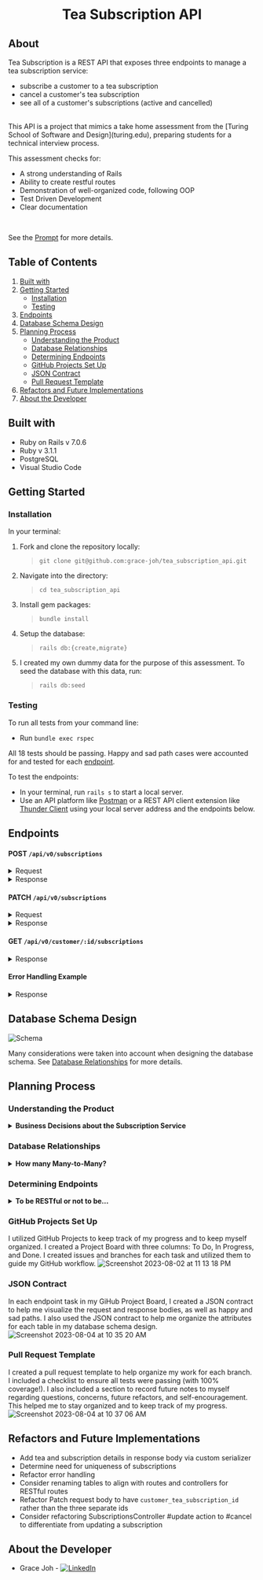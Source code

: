 <!-- insert image ![]() -->
<h1 align="center">Tea Subscription API</h1>

## About

Tea Subscription is a REST API that exposes three endpoints to manage a tea subscription service:
* subscribe a customer to a tea subscription
* cancel a customer's tea subscription
* see all of a customer's subscriptions (active and cancelled)

</br>
This API is a project that mimics a take home assessment from the [Turing School of Software and Design](turing.edu), preparing students for a technical interview process. 

This assessment checks for:
* A strong understanding of Rails
* Ability to create restful routes
* Demonstration of well-organized code, following OOP
* Test Driven Development
* Clear documentation

</br>

See the [Prompt](https://mod4.turing.edu/projects/take_home/take_home_be) for more details.

## Table of Contents

1. [Built with](#built-with)
1. [Getting Started](#getting-started)
    * [Installation](#installation)
    * [Testing](#testing)
1. [Endpoints](#endpoints)
1. [Database Schema Design](#database-schema-design)
1. [Planning Process](#planning-process)
    * [Understanding the Product](#understanding-the-product)
    * [Database Relationships](#database-relationships)
    * [Determining Endpoints](#determining-endpoints)
    * [GitHub Projects Set Up](#github-projects-set-up)
    * [JSON Contract](#json-contract)
    * [Pull Request Template](#pull-request-template)
1. [Refactors and Future Implementations](#refactors-and-future-implementations)
1. [About the Developer](#about-the-developer)

## Built with

* Ruby on Rails v 7.0.6
* Ruby v 3.1.1
* PostgreSQL
* Visual Studio Code

## Getting Started

### Installation

In your terminal:
1. Fork and clone the repository locally: 
    > `git clone git@github.com:grace-joh/tea_subscription_api.git`
1. Navigate into the directory:
    > `cd tea_subscription_api`
1. Install gem packages: 
    > `bundle install`
1. Setup the database:
    > `rails db:{create,migrate}`
1. I created my own dummy data for the purpose of this assessment. To seed the database with this data, run:
    > `rails db:seed`

### Testing

To run all tests from your command line:
* Run `bundle exec rspec`

All 18 tests should be passing. Happy and sad path cases were accounted for and tested for each [endpoint](##endpoints).

To test the endpoints:
* In your terminal, run `rails s` to start a local server.
* Use an API platform like [Postman](https://app.getpostman.com/run-collection/26085409-1cb627ef-d500-4f6f-b849-9b655205c7ed?action=collection%2Ffork&collection-url=entityId%3D26085409-1cb627ef-d500-4f6f-b849-9b655205c7ed%26entityType%3Dcollection%26workspaceId%3Df402ed1d-531c-4451-ad21-b6367689bff9) or a REST API client extension like [Thunder Client](https://www.thunderclient.io/) using your local server address and the endpoints below.

## Endpoints
#### POST `/api/v0/subscriptions`
  <details><summary>Request</summary>

  ```json
    {
      "customer_id": "1",
      "tea_id": "1",
      "subscription_id": "1"
    }
  ```
  </details>
  <details><summary>Response</summary>

  Status 200 OK
  ```json
    {
      "data": {
        "type": "customer_tea_subscription",
        "id": "1",
        "attributes": {
          "customer_id": 1,
          "tea_id": 1,
          "subscription_id": 1,
          "status": "active"
        }
      }
    }
  ```
  </details>

  #### PATCH `/api/v0/subscriptions`
  <details><summary>Request</summary>

  ```json
    {
      "customer_id": "1",
      "tea_id": "1",
      "subscription_id": "1"
    }
  ```
  </details>
  <details><summary>Response</summary>
  
  Status 200 OK

  ```json
    {
      "data": {
        "type": "customer_tea_subscription",
        "id": "1",
        "attributes": {
          "customer_id": 1,
          "tea_id": 1,
          "subscription_id": 1,
          "status": "cancelled"
        }
      }
    }
  ```
  </details>
  
  #### GET `/api/v0/customer/:id/subscriptions`
  <details><summary>Response</summary>
  
  Status 200 OK

  ```json
    {
      "data": {
        "type": "customer",
        "id": 1,
        "attributes": {
          "first_name": "1",
          "last_name": "1",
          "email": "1",
          "street_address": "active",
          "city": "1",
          "state": "1",
          "zip": "1"
          "customer_tea_subscriptions": [
            {
                "id":  1,
                "customer_id": 1,
                "tea_id": 1,
                "subscription_id": 1,
                "status": "active" 
            },
            {
                "id":  2,
                "customer_id": 1,
                "tea_id": 2,
                "subscription_id": 2,
                "status": "cancelled" 
            },
            ... 
          ]
        }
      }
    }
  ```
  </details>

  #### Error Handling Example
  <details><summary>Response</summary>
  Status 404 Not Found

  ```json
    {
      "errors": [
        {
          "status": "404",
          "title":  "Customer not found",
          "detail": "The customer with id -1 does not exist."
        }
      ]
    }
  ```
  </details>


## Database Schema Design
![Schema](https://github.com/grace-joh/tea_subscription_api/assets/105441393/ddd2010e-173d-4674-a751-c00b2c52ad06)

Many considerations were taken into account when designing the database schema. See [Database Relationships](#database-relationships) for more details.

## Planning Process

### Understanding the Product

<details>
  <summary style="font-weight: 700;"> Business Decisions about the Subscription Service</summary>
  Before building my database and API endpoints, I took several factors of a tea subscription service into consideration. I had many initial questions:

  - What kind of subscriptions do the business provide?
    - Is it a single tea, a set of multiple teas, or different teas every delivery? And the amount of tea? 
    - Is there a variety of options for subscription by frequency (how often tea is delivered) or by plan length (every month for __ number of months)?
    - Is price determined by tea or by subscription frequency?
  - Are tea subscriptions set by the business or will users be able to customize their subscription?
  
  I considered the above from a business perspective, but ultimately decided on a streamlined product from a developer perspective to create a MVP (minimum viable product).
  - Each subscription "box" comes with 3 oz of a single tea or an assorted tea set (decided by the business) of three teas, 1 oz each.
  - Monthly subscriptions will be available by plan length.
    - Plan A: 3 Months at $16/month
    - Plan B: 6 Months at $15/month
    - Plan C: 12 Months at $12/month
  - Price
    - For the MVP, the price of the subscription will be determined by plan as listed above
    - For beyond the MVP, I would like to implement the following:
      - The price of a single tea subscription will be determined by tea per ounce.
      - The price of a tea assortment will be set by the business.
    
Making these "business" decisions first helped me to start with a focused product to build my database and endpoints.

</details>

### Database Relationships
<details>
  <summary style="font-weight: 700;">How many Many-to-Many?</summary>
  Next, I considered the relationships between Tea, Customer, and Subscription. 
  </br>
  First, I drew a plan for a many-to-many relationship between teas and subscriptions so that a subscription could consist of many teas. In addition, subscriptions and customers would also be a many-to-many relationship so that a customer could have many subscriptions, and thus with many teas to be subscribed to under a single subscription.

![Screenshot 2023-08-02 at 9 53 33 PM](https://github.com/grace-joh/tea_subscription_api/assets/105441393/af45bb25-6d6b-4edb-9d74-6367d7f583dd)


  However, the above option felt overengineered for user customization in this case where the subscription service by tea and plan length are predetermined by the business decisions above. So I considered a simple design with the Tea and Customer tables having a many-to-many relationship with Subscription as the joins table between the two. 

![Screenshot 2023-08-02 at 9 55 55 PM](https://github.com/grace-joh/tea_subscription_api/assets/105441393/988c7347-dc08-49b3-aca8-c7e677c0cbb8)

  When considering my endpoints and HTTP requests for this design, I imagined that it would require the subscription attributes, like frequency and price, to be sent in the request body. This would be a lot of information to send in the request body, and I wanted to keep the request body as minimal as possible. So then, I considered a third option to create a table for the predetermined subscription plans. Then teas and subscriptions would have a many-to-many relationship, and then the join table could have a many-to-many relationship with customers.

![Screenshot 2023-08-03 at 9 42 41 AM](https://github.com/grace-joh/tea_subscription_api/assets/105441393/bada4aeb-54e5-4ea3-a740-913046eaf61b)

  After second look in this database design, the two join tables felt repetitive. I reduced the design to have a single join table between the three tables: Tea, Customer, and Subscription. 
  This would allow for a customer to have many subscriptions, and a subscription to have many teas. Another advantange is that the subscription attributes, like frequency and price, would be stored in the subscription table. This would allow for a minimal request body for the POST and PATCH requests. A disadvantage, however, was that in the JSON response for all the requests, only the tea id and subscription ids would be returned. I would like to add tea and subscription attributes in a future refactor.

![Screenshot 2023-08-03 at 9 43 55 AM](https://github.com/grace-joh/tea_subscription_api/assets/105441393/8be3dec4-c9d3-4139-b458-d5943f3cba2a)

</details>

### Determining Endpoints
<details>
  <summary style="font-weight: 700;">To be RESTful or not to be...</summary>
  The three required endpoints are: 
  - Subscribe a customer to a tea subscription
  - Cancel a customer’s tea subscription (cancelled status)
  - See all of a customer’s subsciptions (active and cancelled)

  My initial thoughts and questions:
  - The required endpoints can be routed to a single Subscriptions Controller with the verbs: POST, PATCH, and GET. 
  - Subscriptions should be included in the URI path as it is what is being created, updated, and read.
  - Could subscriptions be nested under user or tea? Should user id and/or be sent via the URI path -> through the request body?
  
  Brainstorming URI endpoint options:
  1. Subscription -> `/api/v0/subscriptions`
    - POST and PATCH requests would send customer id and tea id in the request body
    - GET request for all a customer's subscriptions would require customer id as a query parameter -> Nope!
  1. Subscription via Customer -> `/api/v0/customer/:id/subscriptions`
    - POST and PATCH requests would send tea id in the request body
    - GET request for all a customer's subscriptions indicate customer id in the URI path
  1. Subscription via Tea -> `/api/v0/tea/:id/subscriptions`
    - POST and PATCH requests would send customer id in the request body
    - GET request for all a customer's subscriptions would require customer id as a query parameter -> Nope!

  I opted for a combination of Option 2 and 3, considering all three API endpoints (particularly the GET request) require a customer's id.
</details>

### GitHub Projects Set Up
I utilized GitHub Projects to keep track of my progress and to keep myself organized. I created a Project Board with three columns: To Do, In Progress, and Done. I created issues and branches for each task and utilized them to guide my GitHub workflow.
![Screenshot 2023-08-02 at 11 13 18 PM](https://github.com/grace-joh/tea_subscription_api/assets/105441393/67261c45-7601-4feb-96cd-865999707a4a)


### JSON Contract
In each endpoint task in my GiHub Project Board, I created a JSON contract to help me visualize the request and response bodies, as well as happy and sad paths. I also used the JSON contract to help me organize the attributes for each table in my database schema design.
![Screenshot 2023-08-04 at 10 35 20 AM](https://github.com/grace-joh/tea_subscription_api/assets/105441393/d05c2e41-aa6f-4af1-855e-83a3ce11047a)


### Pull Request Template
I created a pull request template to help organize my work for each branch. I included a checklist to ensure all tests were passing (with 100% coverage!). I also included a section to record future notes to myself regarding questions, concerns, future refactors, and self-encouragement. This helped me to stay organized and to keep track of my progress.
![Screenshot 2023-08-04 at 10 37 06 AM](https://github.com/grace-joh/tea_subscription_api/assets/105441393/7f3a3855-7390-4f8d-8f92-78ae9633651b)



## Refactors and Future Implementations
* Add tea and subscription details in response body via custom serializer
* Determine need for uniqueness of subscriptions
* Refactor error handling
* Consider renaming tables to align with routes and controllers for RESTful routes
* Refactor Patch request body to have `customer_tea_subscription_id` rather than the three separate ids
* Consider refactoring SubscriptionsController #update action to #cancel to differentiate from updating a subscription

## About the Developer

* Grace Joh - [![LinkedIn](https://img.shields.io/badge/LinkedIn-0077B5?style=for-the-badge&logo=linkedin&logoColor=white)](https://linkedin.com/in/grace-joh)


